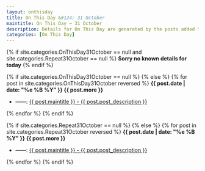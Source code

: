 ```yaml
---
layout: onthisday
title: On This Day &#124; 31 October
maintitle: On This Day — 31 October
description: Details for On This Day are genarated by the posts added to the website so the content is subject to changes/updates over time.
categories: [On This Day]
---
```


{% if site.categories.OnThisDay31October == null and site.categories.Repeat31October == null %}
<strong>Sorry no known details for today</strong>
{% endif %}

{% if site.categories.OnThisDay31October == null %}
{% else %}
{% for post in site.categories.OnThisDay31October reversed %}
<strong>{{ post.date | date: "%e %B %Y" }} {{ post.more }}</strong>
<ul>
<li> ——: <a href="{{ post.url }}">{{ post.maintitle }} - {{ post.post_description }}</a></li>
</ul>
{% endfor %}
{% endif %}

{% if site.categories.Repeat31October == null %}
{% else %}
{% for post in site.categories.Repeat31October reversed %}
<strong>{{ post.date | date: "%e %B %Y" }} {{ post.more }}</strong>
<ul>
<li> ——: <a href="{{ post.url }}">{{ post.maintitle }} - {{ post.post_description }}</a></li>
</ul>
{% endfor %}
{% endif %}
